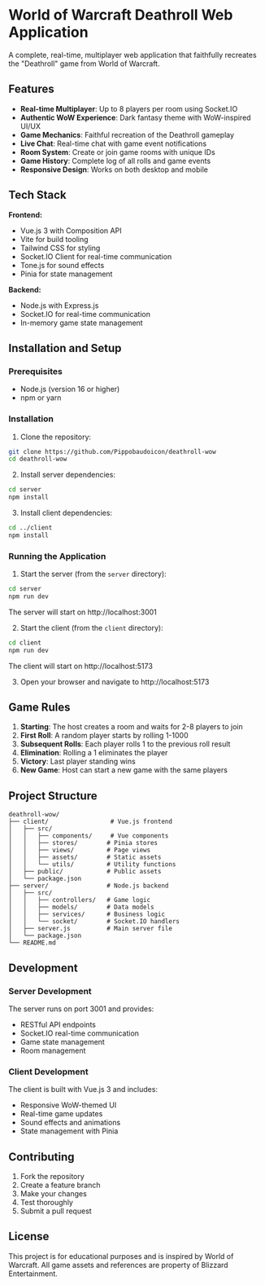 # World of Warcraft Deathroll Web Application

A complete, real-time, multiplayer web application that faithfully recreates the "Deathroll" game from World of Warcraft.

## Features

- **Real-time Multiplayer**: Up to 8 players per room using Socket.IO
- **Authentic WoW Experience**: Dark fantasy theme with WoW-inspired UI/UX
- **Game Mechanics**: Faithful recreation of the Deathroll gameplay
- **Live Chat**: Real-time chat with game event notifications
- **Room System**: Create or join game rooms with unique IDs
- **Game History**: Complete log of all rolls and game events
- **Responsive Design**: Works on both desktop and mobile

## Tech Stack

**Frontend:**
- Vue.js 3 with Composition API
- Vite for build tooling
- Tailwind CSS for styling
- Socket.IO Client for real-time communication
- Tone.js for sound effects
- Pinia for state management

**Backend:**
- Node.js with Express.js
- Socket.IO for real-time communication
- In-memory game state management

## Installation and Setup

### Prerequisites
- Node.js (version 16 or higher)
- npm or yarn

### Installation

1. Clone the repository:
```bash
git clone https://github.com/Pippobaudoicon/deathroll-wow
cd deathroll-wow
```

2. Install server dependencies:
```bash
cd server
npm install
```

3. Install client dependencies:
```bash
cd ../client
npm install
```

### Running the Application

1. Start the server (from the `server` directory):
```bash
cd server
npm run dev
```
The server will start on http://localhost:3001

2. Start the client (from the `client` directory):
```bash
cd client
npm run dev
```
The client will start on http://localhost:5173

3. Open your browser and navigate to http://localhost:5173

## Game Rules

1. **Starting**: The host creates a room and waits for 2-8 players to join
2. **First Roll**: A random player starts by rolling 1-1000
3. **Subsequent Rolls**: Each player rolls 1 to the previous roll result
4. **Elimination**: Rolling a 1 eliminates the player
5. **Victory**: Last player standing wins
6. **New Game**: Host can start a new game with the same players

## Project Structure

```
deathroll-wow/
├── client/                 # Vue.js frontend
│   ├── src/
│   │   ├── components/     # Vue components
│   │   ├── stores/        # Pinia stores
│   │   ├── views/         # Page views
│   │   ├── assets/        # Static assets
│   │   └── utils/         # Utility functions
│   ├── public/            # Public assets
│   └── package.json
├── server/                # Node.js backend
│   ├── src/
│   │   ├── controllers/   # Game logic
│   │   ├── models/        # Data models
│   │   ├── services/      # Business logic
│   │   └── socket/        # Socket.IO handlers
│   ├── server.js          # Main server file
│   └── package.json
└── README.md
```

## Development

### Server Development
The server runs on port 3001 and provides:
- RESTful API endpoints
- Socket.IO real-time communication
- Game state management
- Room management

### Client Development
The client is built with Vue.js 3 and includes:
- Responsive WoW-themed UI
- Real-time game updates
- Sound effects and animations
- State management with Pinia

## Contributing

1. Fork the repository
2. Create a feature branch
3. Make your changes
4. Test thoroughly
5. Submit a pull request

## License

This project is for educational purposes and is inspired by World of Warcraft. All game assets and references are property of Blizzard Entertainment.
